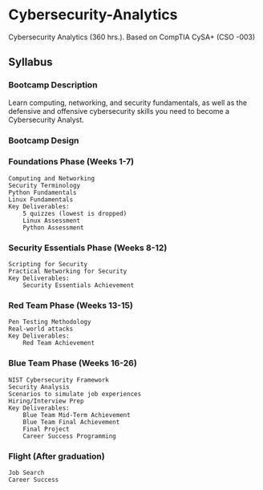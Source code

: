 # Cybersecurity-Analytics
Cybersecurity Analytics (360 hrs.). Based on CompTIA CySA+ (CSO -003)


## Syllabus



### Bootcamp Description

Learn computing, networking, and security fundamentals, as well as the defensive and offensive cybersecurity skills you need to become a Cybersecurity Analyst.

### Bootcamp Design

### Foundations Phase (Weeks 1-7)

    Computing and Networking
    Security Terminology
    Python Fundamentals
    Linux Fundamentals
    Key Deliverables:
        5 quizzes (lowest is dropped)
        Linux Assessment
        Python Assessment

### Security Essentials Phase (Weeks 8-12)

    Scripting for Security
    Practical Networking for Security
    Key Deliverables: 
        Security Essentials Achievement 

### Red Team Phase (Weeks 13-15)

    Pen Testing Methodology
    Real-world attacks
    Key Deliverables:
        Red Team Achievement 

### Blue Team Phase (Weeks 16-26)

    NIST Cybersecurity Framework
    Security Analysis
    Scenarios to simulate job experiences
    Hiring/Interview Prep
    Key Deliverables:
        Blue Team Mid-Term Achievement
        Blue Team Final Achievement
        Final Project
        Career Success Programming

### Flight (After graduation)

    Job Search
    Career Success 
